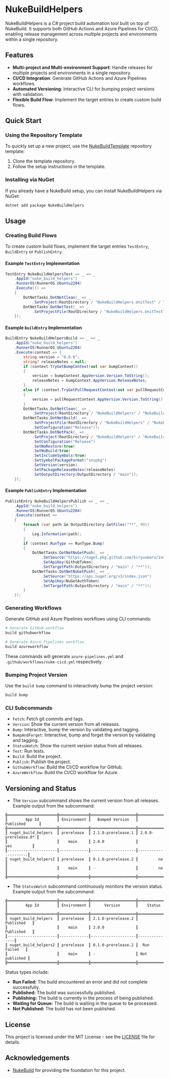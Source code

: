 ﻿# NukeBuildHelpers

NukeBuildHelpers is a C# project build automation tool built on top of NukeBuild. It supports both GitHub Actions and Azure Pipelines for CI/CD, enabling release management across multiple projects and environments within a single repository.

## Features

- **Multi-project and Multi-environment Support**: Handle releases for multiple projects and environments in a single repository.
- **CI/CD Integration**: Generate GitHub Actions and Azure Pipelines workflows.
- **Automated Versioning**: Interactive CLI for bumping project versions with validation.
- **Flexible Build Flow**: Implement the target entries to create custom build flows.

## Quick Start

### Using the Repository Template

To quickly set up a new project, use the [NukeBuildTemplate](https://github.com/Kiryuumaru/NukeBuildTemplate) repository template:

1. Clone the template repository.
2. Follow the setup instructions in the template.

### Installing via NuGet

If you already have a NukeBuild setup, you can install NukeBuildHelpers via NuGet:

```sh
dotnet add package NukeBuildHelpers
```

## Usage

### Creating Build Flows

To create custom build flows, implement the target entries `TestEntry`, `BuildEntry` or `PublishEntry`.

#### Example `TestEntry` Implementation

```csharp
TestEntry NukeBuildHelpersTest => _ => _
    .AppId("nuke_build_helpers")
    .RunnerOS(RunnerOS.Ubuntu2204)
    .Execute(() =>
    {
        DotNetTasks.DotNetClean(_ => _
            .SetProject(RootDirectory / "NukeBuildHelpers.UnitTest" / "NukeBuildHelpers.UnitTest.csproj"));
        DotNetTasks.DotNetTest(_ => _
            .SetProjectFile(RootDirectory / "NukeBuildHelpers.UnitTest" / "NukeBuildHelpers.UnitTest.csproj"));
    });
```

#### Example `BuildEntry` Implementation

```csharp
BuildEntry NukeBuildHelpersBuild => _ => _
    .AppId("nuke_build_helpers")
    .RunnerOS(RunnerOS.Ubuntu2204)
    .Execute(context => {
        string version = "0.0.0";
        string? releaseNotes = null;
        if (context.TryGetBumpContext(out var bumpContext))
        {
            version = bumpContext.AppVersion.Version.ToString();
            releaseNotes = bumpContext.AppVersion.ReleaseNotes;
        }
        else if (context.TryGetPullRequestContext(out var pullRequestContext))
        {
            version = pullRequestContext.AppVersion.Version.ToString();
        }
        DotNetTasks.DotNetClean(_ => _
            .SetProject(RootDirectory / "NukeBuildHelpers" / "NukeBuildHelpers.csproj"));
        DotNetTasks.DotNetBuild(_ => _
            .SetProjectFile(RootDirectory / "NukeBuildHelpers" / "NukeBuildHelpers.csproj")
            .SetConfiguration("Release"));
        DotNetTasks.DotNetPack(_ => _
            .SetProject(RootDirectory / "NukeBuildHelpers" / "NukeBuildHelpers.csproj")
            .SetConfiguration("Release")
            .SetNoRestore(true)
            .SetNoBuild(true)
            .SetIncludeSymbols(true)
            .SetSymbolPackageFormat("snupkg")
            .SetVersion(version)
            .SetPackageReleaseNotes(releaseNotes)
            .SetOutputDirectory(OutputDirectory / "main"));
    });
```

#### Example `PublishEntry` Implementation

```csharp
PublishEntry NukeBuildHelpersPublish => _ => _
    .AppId("nuke_build_helpers")
    .RunnerOS(RunnerOS.Ubuntu2204)
    .Execute(context =>
    {
        foreach (var path in OutputDirectory.GetFiles("**", 99))
        {
            Log.Information(path);
        }
        if (context.RunType == RunType.Bump)
        {
            DotNetTasks.DotNetNuGetPush(_ => _
                .SetSource("https://nuget.pkg.github.com/kiryuumaru/index.json")
                .SetApiKey(GithubToken)
                .SetTargetPath(OutputDirectory / "main" / "**"));
            DotNetTasks.DotNetNuGetPush(_ => _
                .SetSource("https://api.nuget.org/v3/index.json")
                .SetApiKey(NuGetAuthToken)
                .SetTargetPath(OutputDirectory / "main" / "**"));
        }
    });
```

### Generating Workflows

Generate GitHub and Azure Pipelines workflows using CLI commands:

```sh
# Generate GitHub workflow
build githubworkflow

# Generate Azure Pipelines workflow
build azureworkflow
```

These commands will generate `azure-pipelines.yml` and `.github/workflows/nuke-cicd.yml` respectively.

### Bumping Project Version

Use the `build bump` command to interactively bump the project version:

```sh
build bump
```

### CLI Subcommands

- `Fetch`: Fetch git commits and tags.
- `Version`: Show the current version from all releases.
- `Bump`: Interactive, bump the version by validating and tagging.
- `BumpAndForget`: Interactive, bump and forget the version by validating and tagging.
- `StatusWatch`: Show the current version status from all releases.
- `Test`: Run tests.
- `Build`: Build the project.
- `Publish`: Publish the project.
- `GithubWorkflow`: Build the CI/CD workflow for GitHub.
- `AzureWorkflow`: Build the CI/CD workflow for Azure.

## Versioning and Status

- The `Version` subcommand shows the current version from all releases. Example output from the subcommand:

```
╬══════════════════════╬═════════════╬════════════════════╬═════════════════════╬
║        App Id        ║ Environment ║   Bumped Version   ║      Published      ║
╬══════════════════════╬═════════════╬════════════════════╬═════════════════════╬
║ nuget_build_helpers  ║ prerelease  ║ 2.1.0-prerelease.1 ║ 2.0.0-prerelease.8* ║
║                      ║    main     ║ 2.0.0              ║         yes         ║
║----------------------║-------------║--------------------║---------------------║
║ nuget_build_helpers2 ║ prerelease  ║ 0.1.0-prerelease.2 ║         no          ║
║                      ║    main     ║ -                  ║         no          ║
╬══════════════════════╬═════════════╬════════════════════╬═════════════════════╬
```

- The `StatusWatch` subcommand continuously monitors the version status. Example output from the subcommand:
```
╬══════════════════════╬═════════════╬════════════════════╬═══════════════╬
║        App Id        ║ Environment ║      Version       ║    Status     ║
╬══════════════════════╬═════════════╬════════════════════╬═══════════════╬
║ nuget_build_helpers  ║ prerelease  ║ 2.1.0-prerelease.2 ║   Published   ║
║                      ║    main     ║ 2.0.0              ║   Published   ║
║----------------------║-------------║--------------------║---------------║
║ nuget_build_helpers2 ║ prerelease  ║ 0.1.0-prerelease.2 ║  Run Failed   ║
║                      ║    main     ║ -                  ║ Not published ║
╬══════════════════════╬═════════════╬════════════════════╬═══════════════╬
```

Status types include:

- **Run Failed:** The build encountered an error and did not complete successfully.
- **Published:** The build was successfully published.
- **Publishing:** The build is currently in the process of being published.
- **Waiting for Queue:** The build is waiting in the queue to be processed.
- **Not Published:** The build has not been published.

## License

This project is licensed under the MIT License - see the [LICENSE](LICENSE) file for details.

## Acknowledgements

- [NukeBuild](https://nuke.build/) for providing the foundation for this project.
